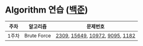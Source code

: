 # Algorithm 연습 ([백준](https://www.acmicpc.net/))

|주차|알고리즘|문제번호|
|-|-|-|
|1주차|Brute Force|[2309](https://github.com/jiseung-kang/Algorithm/blob/main/1%EC%A3%BC%EC%B0%A8_Brute%20Force/2309.md), [15649](https://github.com/jiseung-kang/Algorithm/blob/main/1%EC%A3%BC%EC%B0%A8_Brute%20Force/15649.md), [10972](https://github.com/jiseung-kang/Algorithm/blob/main/1%EC%A3%BC%EC%B0%A8_Brute%20Force/10972.md), [9095](https://github.com/jiseung-kang/Algorithm/blob/main/1%EC%A3%BC%EC%B0%A8_Brute%20Force/9095.md), [1182](https://github.com/jiseung-kang/Algorithm/blob/main/1%EC%A3%BC%EC%B0%A8_Brute%20Force/1182.md)|
